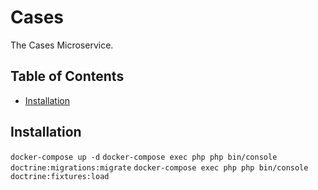 # Cases

The Cases Microservice.

## Table of Contents

- [Installation](#Installation)

## Installation

`docker-compose up -d`
`docker-compose exec php php bin/console doctrine:migrations:migrate`
`docker-compose exec php php bin/console doctrine:fixtures:load`
